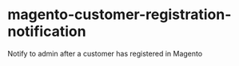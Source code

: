 magento-customer-registration-notification
==========================================

Notify  to  admin after a customer has registered in Magento
